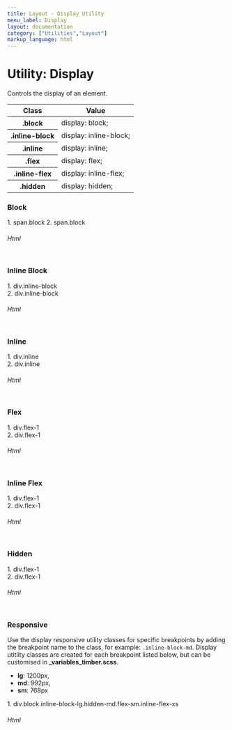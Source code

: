 ```yaml
---
title: Layout - Display Utility
menu_label: Display
layout: documentation
category: ["Utilities","Layout"]
markup_language: html
---
```


<div class="section-block">
  <div class="row pt-40 pt-md-40">
    <!-- Content Inner -->
    <div class="col w-9/12 w-md-full order-2 content-inner">
      <h1 class="font-light">Utility: Display</h1>
      <p>Controls the display of an element.</p>
      <!-- Classes -->
      <div class="table-scrollable">
        <table class="table size-md rounded bg-white">
          <thead>
            <tr>
              <th> Class </th>
              <th> Value </th>
            </tr>
          </thead>
          <tbody class="font-mono">
            <tr>
              <th class="color-indigo">.block</th>
              <td> display: block; </td>
            </tr>
            <tr>
              <th class="color-indigo">.inline-block</th>
              <td> display: inline-block; </td>
            </tr>
            <tr>
              <th class="color-indigo">.inline</th>
              <td> display: inline; </td>
            </tr>
            <tr>
              <th class="color-indigo">.flex</th>
              <td> display: flex; </td>
            </tr>
            <tr>
              <th class="color-indigo">.inline-flex</th>
              <td> display: inline-flex; </td>
            </tr>
            <tr>
              <th class="color-indigo">.hidden</th>
              <td> display: hidden; </td>
            </tr>
          </tbody>
        </table>
      </div>
      <!-- Classes End -->
      <!-- Demo Block -->
      <div class="demo-block mt-80">
        <h3 class="font-light">Block</h3>
        <div class="p-30 rounded bg-grey-ultralight">
          <span class="block p-20 m-10 bg-grey-darker color-white center"> 1. span.block </span>
          <span class="block p-20 m-10 bg-grey-darkest color-white center"> 2. span.block </span>
        </div>
      </div>
      <!-- Demo Block End -->
      <!-- code -->
      <h6 class="uppercase">Html</h6>
      <div class="rounded p-20 overflow-y-scroll mb-0 bg-gradient-grey-ultralight border-l border-4 border-solid border-indigo">
        <pre class="m-0 language-html"><code class="inline-block scrolling-touch"><!--<span class="block p-20 m-10 bg-grey-darker color-white center">
	1. span.block
</span>
<span class="block p-20 m-10 bg-grey-darkest color-white center">
	2. span.block
</span>
--></code></pre>
      </div>
      <!-- code -->
      <!-- Demo Block -->
      <div class="demo-block mt-80">
        <h3 class="font-light">Inline Block</h3>
        <div class="p-30 rounded bg-grey-ultralight">
          <div class="inline-block p-20 m-10 bg-grey-darker color-white center"> 1. div.inline-block </div>
          <div class="inline-block p-20 m-10 bg-grey-darkest color-white center"> 2. div.inline-block </div>
        </div>
      </div>
      <!-- Demo Block End -->
      <!-- code -->
      <h6 class="uppercase">Html</h6>
      <div class="rounded p-20 overflow-y-scroll mb-0 bg-gradient-grey-ultralight border-l border-4 border-solid border-indigo">
        <pre class="m-0 language-html"><code class="inline-block scrolling-touch"><!--<div class="inline-block p-20 m-10 bg-grey-darker color-white center">
	1. div.inline-block
</div>
<div class="inline-block p-20 m-10 bg-grey-darkest color-white center">
	2. div.inline-block
</div>
--></code></pre>
      </div>
      <!-- code -->
      <!-- Demo Block -->
      <div class="demo-block mt-80">
        <h3 class="font-light">Inline</h3>
        <div class="p-30 rounded bg-grey-ultralight">
          <div class="inline p-20 m-10 bg-grey-darker color-white center"> 1. div.inline </div>
          <div class="inline p-20 m-10 bg-grey-darkest color-white center"> 2. div.inline </div>
        </div>
      </div>
      <!-- Demo Block End -->
      <!-- code -->
      <h6 class="uppercase">Html</h6>
      <div class="rounded p-20 overflow-y-scroll mb-0 bg-gradient-grey-ultralight border-l border-4 border-solid border-indigo">
        <pre class="m-0 language-html"><code class="inline-block scrolling-touch"><!--<div class="inline p-20 m-10 bg-grey-darker color-white center">
	1. div.inline
</div>
<div class="inline p-20 m-10 bg-grey-darkest color-white center">
	2. div.inline
</div>
--></code></pre>
      </div>
      <!-- code -->
      <!-- Demo Block -->
      <div class="demo-block mt-80">
        <h3 class="font-light">Flex</h3>
        <div class="flex p-30 rounded bg-grey-ultralight">
          <div class="flex-1 p-20 m-10 bg-grey-darker color-white center"> 1. div.flex-1 </div>
          <div class="flex-1 p-20 m-10 bg-grey-darkest color-white center"> 2. div.flex-1 </div>
        </div>
      </div>
      <!-- Demo Block End -->
      <!-- code -->
      <h6 class="uppercase">Html</h6>
      <div class="rounded p-20 overflow-y-scroll mb-0 bg-gradient-grey-ultralight border-l border-4 border-solid border-indigo">
        <pre class="m-0 language-html"><code class="inline-block scrolling-touch"><!--<div class="flex">
	<div class="flex-1 p-20 m-10 bg-grey-darker color-white center">
		1. div.flex-1
	</div>
	<div class="flex-1 p-20 m-10 bg-grey-darkest color-white center">
		2. div.flex-1
	</div>
</div>
--></code></pre>
      </div>
      <!-- code -->
      <!-- Demo Block -->
      <div class="demo-block mt-80">
        <h3 class="font-light">Inline Flex</h3>
        <div class="inline-flex p-30 rounded bg-grey-ultralight">
          <div class="p-20 m-10 bg-grey-darker color-white center"> 1. div.flex-1 </div>
          <div class="p-20 m-10 bg-grey-darkest color-white center"> 2. div.flex-1 </div>
        </div>
      </div>
      <!-- Demo Block End -->
      <!-- code -->
      <h6 class="uppercase">Html</h6>
      <div class="rounded p-20 overflow-y-scroll mb-0 bg-gradient-grey-ultralight border-l border-4 border-solid border-indigo">
        <pre class="m-0 language-html"><code class="inline-block scrolling-touch"><!--<div class="inline-flex">
	<div class="p-20 m-10 bg-grey-darker color-white center">
		1. div.flex-1
	</div>
	<div class="p-20 m-10 bg-grey-darkest color-white center">
		2. div.flex-1
	</div>
</div>
--></code></pre>
      </div>
      <!-- code -->
      <!-- Demo Block -->
      <div class="demo-block mt-80">
        <h3 class="font-light">Hidden</h3>
        <div class="inline-flex p-30 rounded bg-grey-ultralight">
          <div class="hidden p-20 m-10 bg-grey-darker color-white center"> 1. div.flex-1 </div>
          <div class="p-20 m-10 bg-grey-darkest color-white center"> 2. div.flex-1 </div>
        </div>
      </div>
      <!-- Demo Block End -->
      <!-- code -->
      <h6 class="uppercase">Html</h6>
      <div class="rounded p-20 overflow-y-scroll mb-0 bg-gradient-grey-ultralight border-l border-4 border-solid border-indigo">
        <pre class="m-0 language-html"><code class="inline-block scrolling-touch"><!--<div class="inline-flex">
	<div class="hidden p-20 m-10 bg-grey-darker color-white center">
		1. div.flex-1
	</div>
	<div class="p-20 m-10 bg-grey-darkest color-white center">
		2. div.flex-1
	</div>
</div>
--></code></pre>
      </div>
      <!-- code -->
      <!-- Demo Block -->
      <div class="demo-block mt-80">
        <h3 class="font-light">Responsive</h3>
        <p>Use the display responsive utility classes for specific breakpoints by adding the breakpoint name to the class, for example: <code class="color-indigo font-bold">.inline-block-md</code>. Display utitlity classes are created for each breakpoint listed below, but can be customised in <strong>_variables_timber.scss</strong>.</p>
        <ul class="list-none">
          <li><strong>lg</strong>: 1200px,</li>
          <li><strong>md</strong>: 992px,</li>
          <li><strong>sm</strong>: 768px</li>
        </ul>
        <div class="p-30 rounded bg-grey-ultralight">
          <div class="block inline-block-lg hidden-md flex-sm p-20 m-10 bg-grey-darker color-white center"> 1. div.block.inline-block-lg.hidden-md.flex-sm.inline-flex-xs </div>
        </div>
      </div>
      <!-- Demo Block End -->
      <!-- code -->
      <h6 class="uppercase">Html</h6>
      <div class="rounded p-20 overflow-y-scroll mb-0 bg-gradient-grey-ultralight border-l border-4 border-solid border-indigo">
        <pre class="m-0 language-html"><code class="inline-block scrolling-touch"><!--<div class="block inline-block-lg hidden-md flex-sm p-20 m-10 bg-grey-darker color-white center">
	1. div.block-xl.inline-block-lg.hidden-md.flex-sm.inline-flex-xs
</div>
--></code></pre>
      </div>
      <!-- code -->
    </div>
    <!-- Content Inner End -->
  </div>
</div>
